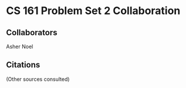 CS 161 Problem Set 2 Collaboration
==================================

Collaborators
-------------
Asher Noel

Citations
---------
(Other sources consulted)
